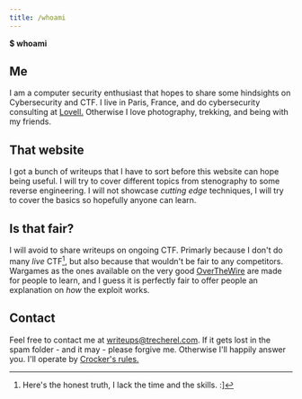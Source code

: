 ```yaml
---
title: /whoami
---
```


**$ whoami**

## Me
I am a computer security enthusiast that hopes to share some hindsights on Cybersecurity and CTF. I live in Paris, France, and do cybersecurity consulting at [Lovell.][] Otherwise I love photography, trekking, and being with my friends. 

## That website
I got a bunch of writeups that I have to sort before this website can hope being useful. I will try to cover different topics from stenography to some reverse engineering. I will not showcase *cutting edge* techniques, I will try to cover the basics so hopefully anyone can learn.

## Is that fair?
I will avoid to share writeups on ongoing CTF. Primarly because I don't do many *live* CTF[^1], but also because that wouldn't be fair to any competitors. Wargames as the ones available on the very good [OverTheWire][] are made for people to learn, and I guess it is perfectly fair to offer people an explanation on *how* the exploit works. 

## Contact
Feel free to contact me at <writeups@trecherel.com>. If it gets lost in the spam folder - and it may - please forgive me. Otherwise I'll happily answer you.
I'll operate by [Crocker's rules.][]


  [Lovell.]: https://www.lovell-consulting.com/
  [Crocker's rules.]: https://en.wikiquote.org/wiki/Lee_Daniel_Crocker
  [OverTheWire]: https://overthewire.org/wargames/
  
  [^1]: Here's the honest truth, I lack the time and the skills. :]


